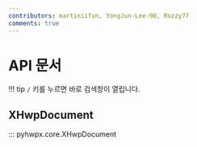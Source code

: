 ```yaml
---
contributors: martiniifun, YongJun-Lee-98, Ruzzy77
comments: true
---
```


# API 문서

!!! tip
    `/` 키를 누르면 바로 검색창이 열립니다.

## XHwpDocument
::: pyhwpx.core.XHwpDocument